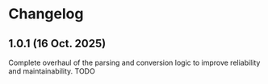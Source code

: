 # Changelog

## 1.0.1 (16 Oct. 2025)

Complete overhaul of the parsing and conversion logic to improve reliability and maintainability.
TODO
